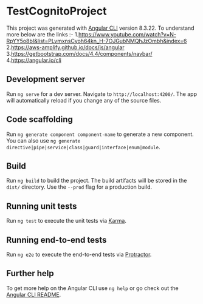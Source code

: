 # TestCognitoProject

This project was generated with [Angular CLI](https://github.com/angular/angular-cli) version 8.3.22.
To understand more below are the links :-
1.https://www.youtube.com/watch?v=N-RpYY5o8bI&list=PLvmxnsCyoh64kn_H-7OJGubNMQhJzOmbh&index=6
2.https://aws-amplify.github.io/docs/js/angular
3.https://getbootstrap.com/docs/4.4/components/navbar/
4.https://angular.io/cli

## Development server

Run `ng serve` for a dev server. Navigate to `http://localhost:4200/`. The app will automatically reload if you change any of the source files.

## Code scaffolding

Run `ng generate component component-name` to generate a new component. You can also use `ng generate directive|pipe|service|class|guard|interface|enum|module`.

## Build

Run `ng build` to build the project. The build artifacts will be stored in the `dist/` directory. Use the `--prod` flag for a production build.

## Running unit tests

Run `ng test` to execute the unit tests via [Karma](https://karma-runner.github.io).

## Running end-to-end tests

Run `ng e2e` to execute the end-to-end tests via [Protractor](http://www.protractortest.org/).

## Further help

To get more help on the Angular CLI use `ng help` or go check out the [Angular CLI README](https://github.com/angular/angular-cli/blob/master/README.md).
